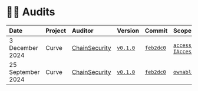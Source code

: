 # 👮‍♀️ Audits

| Date              | Project | Auditor                                        | Version                                                                  | Commit                                                                                              | Scope                                                                                                                                                                                                                                                                                                             | Links                                                                                                                              |
| :---------------- | :------ | :--------------------------------------------- | :----------------------------------------------------------------------- | :-------------------------------------------------------------------------------------------------- | :---------------------------------------------------------------------------------------------------------------------------------------------------------------------------------------------------------------------------------------------------------------------------------------------------------------- | :--------------------------------------------------------------------------------------------------------------------------------- |
| 3 December 2024   | Curve   | [ChainSecurity](https://www.chainsecurity.com) | [`v0.1.0`](https://github.com/pcaversaccio/snekmate/releases/tag/v0.1.0) | [`feb2dc0`](https://github.com/pcaversaccio/snekmate/tree/feb2dc084c7d817b0d93cbd533396881ba24bb30) | [`access_control.vy`](https://github.com/pcaversaccio/snekmate/blob/feb2dc084c7d817b0d93cbd533396881ba24bb30/src/snekmate/auth/access_control.vy), [`IAccessControl.vyi`](https://github.com/pcaversaccio/snekmate/blob/feb2dc084c7d817b0d93cbd533396881ba24bb30/src/snekmate/auth/interfaces/IAccessControl.vyi) | [🔗](https://www.chainsecurity.com/security-audit/curve-scrvusd), [📄](./ChainSecurity_Curve_scrvUSD_December_2024.pdf)            |
| 25 September 2024 | Curve   | [ChainSecurity](https://www.chainsecurity.com) | [`v0.1.0`](https://github.com/pcaversaccio/snekmate/releases/tag/v0.1.0) | [`feb2dc0`](https://github.com/pcaversaccio/snekmate/tree/feb2dc084c7d817b0d93cbd533396881ba24bb30) | [`ownable.vy`](https://github.com/pcaversaccio/snekmate/blob/feb2dc084c7d817b0d93cbd533396881ba24bb30/src/snekmate/auth/ownable.vy)                                                                                                                                                                               | [🔗](https://www.chainsecurity.com/security-audit/curve-fee-splitter), [📄](./ChainSecurity_Curve_Fee_Splitter_September_2024.pdf) |
